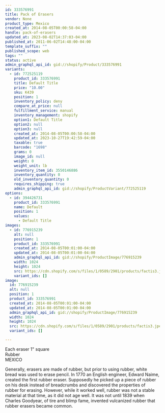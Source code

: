 ```yaml
---
id: 333576991
title: Pack of Erasers
vendor: None
product_type: Mexico
created_at: 2014-08-05T00:00:58-04:00
handle: pack-of-erasers
updated_at: 2023-08-02T14:37:03-04:00
published_at: 2011-06-02T14:48:00-04:00
template_suffix: ""
published_scope: web
tags: ""
status: active
admin_graphql_api_id: gid://shopify/Product/333576991
variants:
  - id: 772525119
    product_id: 333576991
    title: Default Title
    price: "10.00"
    sku: K439
    position: 1
    inventory_policy: deny
    compare_at_price: null
    fulfillment_service: manual
    inventory_management: shopify
    option1: Default Title
    option2: null
    option3: null
    created_at: 2014-08-05T00:00:58-04:00
    updated_at: 2023-10-27T19:42:59-04:00
    taxable: true
    barcode: "1698"
    grams: 0
    image_id: null
    weight: 0
    weight_unit: lb
    inventory_item_id: 3550146886
    inventory_quantity: 0
    old_inventory_quantity: 0
    requires_shipping: true
    admin_graphql_api_id: gid://shopify/ProductVariant/772525119
options:
  - id: 394426731
    product_id: 333576991
    name: Default
    position: 1
    values:
      - Default Title
images:
  - id: 776915239
    alt: null
    position: 1
    product_id: 333576991
    created_at: 2014-08-05T00:01:00-04:00
    updated_at: 2014-08-05T00:01:00-04:00
    admin_graphql_api_id: gid://shopify/ProductImage/776915239
    width: 1024
    height: 1024
    src: https://cdn.shopify.com/s/files/1/0589/2901/products/factis3.jpeg?v=1407211260
    variant_ids: []
image:
  id: 776915239
  alt: null
  position: 1
  product_id: 333576991
  created_at: 2014-08-05T00:01:00-04:00
  updated_at: 2014-08-05T00:01:00-04:00
  admin_graphql_api_id: gid://shopify/ProductImage/776915239
  width: 1024
  height: 1024
  src: https://cdn.shopify.com/s/files/1/0589/2901/products/factis3.jpeg?v=1407211260
  variant_ids: []

---
```


Each eraser 1" square  
Rubber  
MEXICO

Generally, erasers are made of rubber, but prior to using rubber, white bread was used to erase pencil. In 1770 an English engineer, Edward Naime, created the first rubber eraser. Supposedly he picked up a piece of rubber on his desk instead of breadcrumbs and discovered the properties of rubber for erasing. However, while it worked well, rubber was not a stable material at that time, as it did not age well. It was not until 1839 when Charles Goodyear, of tire and blimp fame, invented vulcanized rubber that rubber erasers became common.